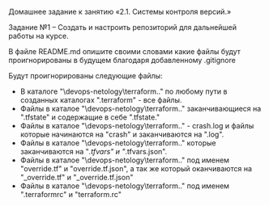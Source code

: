 Домашнее задание к занятию «2.1. Системы контроля версий.»

Задание №1 – Создать и настроить репозиторий для дальнейшей работы на курсе.

В файле README.md опишите своими словами какие файлы будут проигнорированы в будущем благодаря добавленному .gitignore

Будут проигнорированы следующие файлы:

- В каталоге "\devops-netology\terraform\.." по любому пути в созданных каталогах ".terraform" - все файлы.
- Файлы в каталое "\devops-netology\terraform\.." заканчивающиеся на ".tfstate" и содержащие в себе ".tfstate."
- Файлы в каталое "\devops-netology\terraform\.." - crash.log и файлы которые начинаются на "crash" и заканчиваются на ".log".
- Файлы в каталое "\devops-netology\terraform\.."  которые заканчиваются на "*.tfvars" и "*.tfvars.json".
- Файлы в каталое "\devops-netology\terraform\.." под именем "override.tf" и "override.tf.json", а так же который оканчиваются на "_override.tf" и "_override.tf.json"
- Файлы в каталое "\devops-netology\terraform\.." под именем ".terraformrc" и "terraform.rc"





